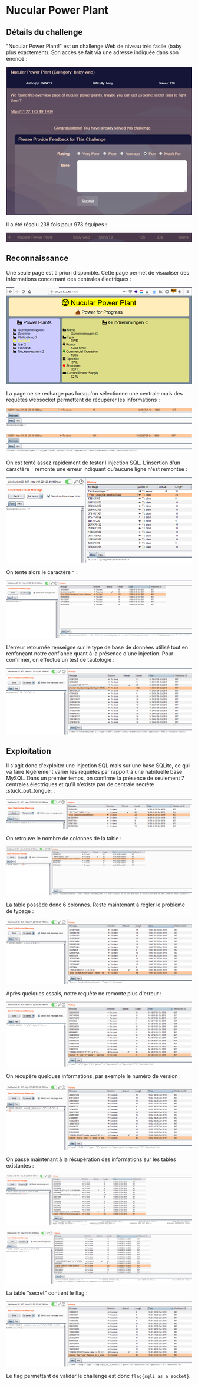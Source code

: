 # Nucular Power Plant

## Détails du challenge

"Nucular Power Plant!" est un challenge Web de niveau très facile (baby plus exactement). Son accès se fait via une adresse indiquée dans son énoncé :

![](../../../.gitbook/assets/18d934334db3d49e9381bea4119aa36e.png)

Il a été résolu 238 fois pour 973 équipes :

![](../../../.gitbook/assets/94c1aa3d2fb65254ea0bc397bf71ab38.png)

## Reconnaissance

Une seule page est à priori disponible. Cette page permet de visualiser des informations concernant des centrales électriques :

![](../../../.gitbook/assets/eb26144873cd4496e53df9fa0eea37bb.png)

La page ne se recharge pas lorsqu'on sélectionne une centrale mais des requêtes websocket permettent de récupérer les informations :

![](../../../.gitbook/assets/c50905e23ed8994ea0195fa45cc2c660.png)

![](../../../.gitbook/assets/c0e23e78ddfbceae388702f5f1b4072a.png)

On est tenté assez rapidement de tester l'injection SQL. L'insertion d'un caractère `'` remonte une erreur indiquant qu'aucune ligne n'est remontée :

![](../../../.gitbook/assets/5c43a430070a040fa3242b9ee2d20469.png)

On tente alors le caractère `"` :

![](../../../.gitbook/assets/5aa5aac1c63a952416dcf9533cf80179.png)

L'erreur retournée renseigne sur le type de base de données utilisé tout en renfonçant notre confiance quant à la présence d'une injection. Pour confirmer, on effectue un test de tautologie :

![](../../../.gitbook/assets/258eb1c118996ed1d1510028f9d4db08.png)

## Exploitation

Il s'agit donc d'exploiter une injection SQL mais sur une base SQLite, ce qui va faire légèrement varier les requêtes par rapport à une habituelle base MySQL. Dans un premier temps, on confirme la présence de seulement 7 centrales électriques et qu'il n'existe pas de centrale secrète :stuck\_out\_tongue: :

![](../../../.gitbook/assets/5706489061982e3fade549ad8774eee4.png)

On retrouve le nombre de colonnes de la table :

![](../../../.gitbook/assets/44d073aa522511cb5b95997e4cdb2277.png)

La table possède donc 6 colonnes. Reste maintenant à régler le problème de typage :

![](../../../.gitbook/assets/0fd5fcda7e288bae7649a510128f2ffe.png)

Après quelques essais, notre requête ne remonte plus d'erreur :

![](../../../.gitbook/assets/f1c42761f57149566247cd8678ff5e69.png)

On récupère quelques informations, par exemple le numéro de version :

![](../../../.gitbook/assets/48e5dbcb83658b20b4b9fdbf7f98a439.png)

On passe maintenant à la récupération des informations sur les tables existantes :

![](../../../.gitbook/assets/4efa49c13839dc9da436dfa65186c4d7.png)

![](../../../.gitbook/assets/bde17f75168d7ac63e9f4b78d443fa8b.png)

La table "secret" contient le flag :

![](../../../.gitbook/assets/4ff28b85c711c663e6dd552d387fe061.png)

Le flag permettant de valider le challenge est donc `flag{sqli_as_a_socket}`.
